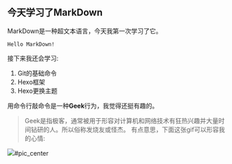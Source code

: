 ## 今天学习了**MarkDown** 

MarkDown是一种超文本语言，今天我第一次学习了它。

    Hello MarkDown!

接下来我还会学习:

1. Git的基础命令
1. Hexo框架
1. Hexo更换主题

用命令行敲命令是一种**Geek**行为，我觉得还挺有趣的。

> Geek是指极客，通常被用于形容对计算机和网络技术有狂热兴趣并大量时间钻研的人。所以俗称发烧友或怪杰。
有点意思，下面这张gif可以形容我的心情:

![](https://qgt-style.oss-cn-hangzhou.aliyuncs.com/newcoursep4/g1/g1-2-2/tenor.gif)#pic_center
